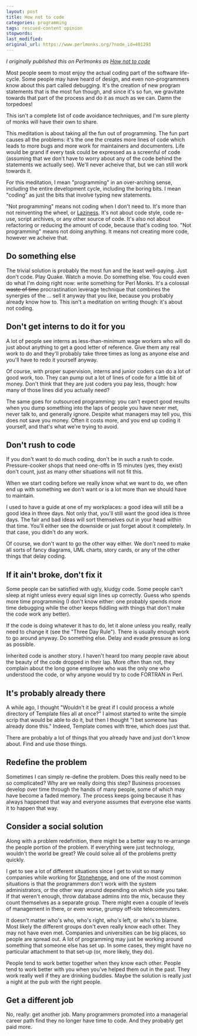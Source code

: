 ```yaml
---
layout: post
title: How not to code
categories: programming
tags: rescued-content opinion
stopwords:
last_modified:
original_url: https://www.perlmonks.org/?node_id=401293
---
```


*I originally published this on Perlmonks as [How not to code](https://www.perlmonks.org/?node_id=401293)*

Most people seem to most enjoy the actual coding part of the software
life-cycle. Some people may have heard of design, and even
non-programmers know about this part called debugging. It's the
creation of new program statements that is the most fun though, and
since it's so fun, we gravitate towards that part of the process and
do it as much as we can. Damn the torpedoes!

This isn't a complete list of code avoidance techniques, and I'm sure
plenty of monks will have their own to share.

This meditation is about taking all the fun out of programming. The
fun part causes all the problems: it's the one the creates more lines
of code which leads to more bugs and more work for maintainers and
documenters. Life would be grand if every task could be expressed as a
screenful of code (assuming that we don't have to worry about any of
the code behind the statements we actually see). We'll never acheive
that, but we can still work towards it.

For this meditation, I mean "programming" in an over-arching sense,
including the entire development cycle, including the boring bits. I
mean "coding" as just the bits that involve typing new statements.

"Not programming" means not coding when I don't need to. It's more
than not reinventing the wheel, or [Laziness](http://c2.com/cgi/wiki?LazinessImpatienceHubris).
It's not about code style, code re-use, script archives, or any other source of
code. It's also not about refactoring or reducing the amount of code,
because that's coding too. "Not programming" means not doing
anything. It means not creating more code, however we acheive
that.


## Do something else

The trivial solution is probably the most fun and the least
well-paying. Just don't code. Play Quake. Watch a movie. Do
something else. You could even do what I'm doing right now: write
something for Perl Monks. It's a colossal <s>waste of time</s>
procrastination leverage technique that combines the synergies of the
... sell it anyway that you like, because you probably already know
how to. This isn't a meditation on writing though: it's about not
coding.

## Don't get interns to do it for you

A lot of people see interns as less-than-minimum wage workers who will
do just about anything to get a good letter of reference. Give them
any real work to do and they'll probably take three times as long as
anyone else and you'll have to redo it yourself anyway.

Of course, with proper supervision, interns and junior coders
can do a lot of good work, too. They can pump out a lot of lines of
code for a little bit of money. Don't think that they are just
coders you pay less, though: how many of those lines did you actually
need?

The same goes for outsourced programming: you can't expect good
results when you dump something into the laps of people you have never
met, never talk to, and generally ignore. Despite what managers may
tell you, this does not save you money. Often it costs more, and you
end up coding it yourself, and that's what we're trying to avoid.

## Don't rush to code

If you don't want to do much coding, don't be in such a rush to
code. Pressure-cooker shops that need one-offs in 15 minutes (yes,
they exist) don't count, just as many other situations will not fit
this.

When we start coding before we really know what we
want to do, we often end up with something we don't want or is a lot
more than we should have to maintain.

I used to have a guide at one of my workplaces: a good idea will
still be a good idea in three days. Not only that, you'll still want
the good idea is three days. The fair and bad ideas will sort
themselves out in your head within that time. You'll either see the
downside or just forget about it completely. In that case, you didn't
do any work.

Of course, we don't want to go the other way either. We don't need to
make all sorts of fancy diagrams, UML charts, story cards, or any of
the other things that delay coding.


## If it ain't broke, don't fix it

Some people can be satisfied with ugly, kludgy code. Some people
can't sleep at night unless every equal sign lines up correctly. Guess who
spends more time programming (I don't know either: one probably spends
more time debugging while the other keeps fiddling with things that
don't make the code work any better).

If the code is doing whatever it has to do, let it alone unless you really,
really need to change it (see the "Three Day Rule"). There is usually
enough work to go around anyway. Do something else. Delay and evade
pressure as long as possible.

Inherited code is another story.  I haven't heard too many people
rave about the beauty of the code dropped in their lap. More often
than not, they complain about the long gone employee who was the only
one who understood the code, or why anyone would try to code
FORTRAN in Perl.

## It's probably already there

A while ago, I thought "Wouldn't it be great if I could process a
whole directory of Template files all at once?" I almost started
to write the simple scrip that would be able to do it, but then
I thought "I bet someone has already done this." Indeed, Template
comes with ttree, which does just that.

There are probably a lot of things that you already have and just
don't know about. Find and use those things.

## Redefine the problem

Sometimes I can simply re-define the problem. Does this really need
to be so complicated? Why are we really doing this step? Business
processes develop over time through the hands of many people, some of
which may have become a faded memory. The process keeps going because
it has always happened that way and everyone assumes that everyone
else wants it to happen that way.

## Consider a social solution

Along with a problem redefinition, there might be a better way to
re-arrange the people portion of the problem. If everything were just
technology, wouldn't the world be great? We could solve all of the
problems pretty quickly.

I get to see a lot of different situations since I get to
visit so many companies while working for [Stonehenge](http://www.stonehenge.com), and one of the most common situations is
that the programmers don't work with the system administrators, or the
other way around depending on which side you take. If that weren't
enough, throw database admins into the mix, because they count themselves
as a separate group. There might even a couple of levels of management in there, or
even worse, grumpy off-site telecommuters.

It doesn't matter who's who, who's right, who's left, or who's to
blame. Most likely the different groups don't even really know each
other. They may not have even met. Companies and universities can be
big places, so people are spread out. A lot of programming may just be working around something
that someone else has set up. In some cases, they might have no
particular attachment to that set-up (or, more likely, they do).

People tend to work better together when they know each other. People
tend to work better with you when you've helped them out in the past.
They work really well if they are drinking buddies. Maybe the solution is
really just a night at the pub with the right people.

## Get a different job

No, really: get another job. Many programmers promoted into a managerial
career path find they no longer have time to code. And they probably
get paid more.

